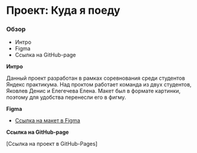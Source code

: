 # Проект: Куда я поеду

### Обзор
* Интро
* Figma
* Ссылка на GitHub-page

**Интро**

Данный проект разработан в рамках соревнования среди студентов Яндекс практикума.
Над проктом работает команда из двух студентов, Яковлев Денис и Елегечева Елена.
Макет был в формате картинки, поэтому для удобства перенесли его в фигму.

**Figma**

* [Ссылка на макет в Figma](https://www.figma.com/file/5S2WSbEFL6awjVWJ0NWL8Q/Sprint-3_-Russia-_-desktop-mobile?node-id=28503%3A0)

**Ссылка на GitHub-page**

[Ссылка на проект в GitHub-Pages] 
